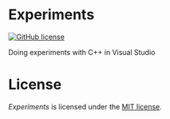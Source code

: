 # Experiments

[![GitHub license](https://img.shields.io/github/license/pytagora/Experiments.svg)](https://github.com/pytagora/Experiments/blob/master/LICENSE.md)

Doing experiments with C++ in Visual Studio

# License
*Experiments* is licensed under the [MIT license](https://github.com/pytagora/Experiments/blob/master/LICENSE.md).
